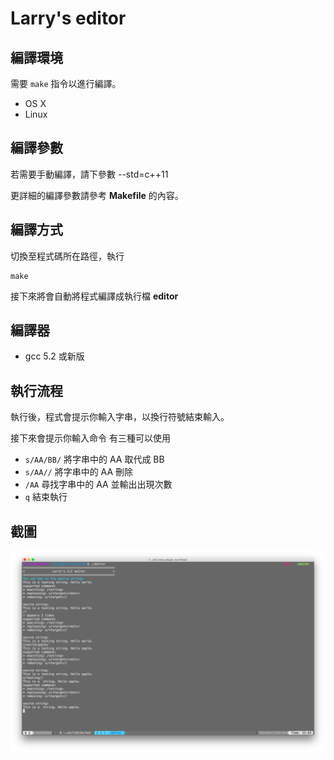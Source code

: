 # Larry's editor

## 編譯環境
需要 `make` 指令以進行編譯。

* OS X
* Linux 

## 編譯參數
若需要手動編譯，請下參數 --std=c++11

更詳細的編譯參數請參考 **Makefile** 的內容。

## 編譯方式
切換至程式碼所在路徑，執行

```
make
```

接下來將會自動將程式編譯成執行檔 **editor**

## 編譯器
* gcc 5.2 或新版

## 執行流程

執行後，程式會提示你輸入字串，以換行符號結束輸入。

接下來會提示你輸入命令 有三種可以使用

* `s/AA/BB/` 將字串中的 AA 取代成 BB
* `s/AA//` 將字串中的 AA 刪除
* `/AA` 尋找字串中的 AA 並輸出出現次數
* `q` 結束執行

## 截圖
![螢幕截圖](https://raw.githubusercontent.com/azdkj532/CSIE-DS/hw1/screenshot.png)
